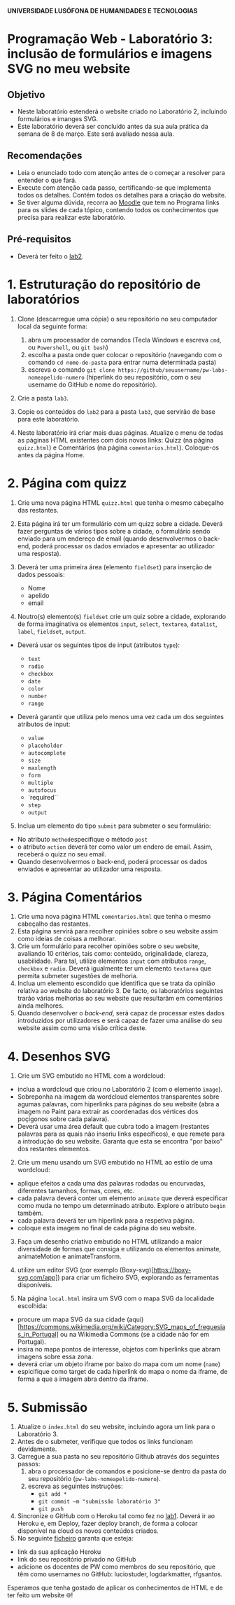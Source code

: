 **UNIVERSIDADE LUSÓFONA DE HUMANIDADES E TECNOLOGIAS**
 
# Programação Web - Laboratório 3: inclusão de formulários e imagens SVG no meu website  

## Objetivo
* Neste laboratório estenderá o website criado no Laboratório 2, incluindo formulários e imanges SVG.
* Este laboratório deverá ser concluido antes da sua aula prática da semana de 8 de março. Este será avaliado nessa aula. 

## Recomendações
* Leia o enunciado todo com atenção antes de o começar a resolver para entender o que fará.
* Execute com atenção cada passo, certificando-se que implementa todos os detalhes. Contém todos os detalhes para a criação do website. 
* Se tiver alguma dúvida, recorra ao [Moodle](https://secure.grupolusofona.pt/ulht/moodle/course/view.php?id=38119) que tem no Programa links para os slides de cada tópico, contendo todos os conhecimentos que precisa para realizar este laboratório.

## Pré-requisitos
* Deverá ter feito o [lab2](https://github.com/ULHT-PW-2020-21/pw-lab2).

# 1. Estruturação do repositório de laboratórios
1. Clone  (descarregue uma cópia) o seu repositório no seu computador local da seguinte forma:
    1. abra um processador de comandos (Tecla Windows e escreva `cmd`, ou `Powershell`, ou `git bash`)
    2. escolha a pasta onde quer colocar o repositório (navegando com o comando `cd nome-de-pasta` para entrar numa determinada pasta)
    3. escreva o comando `git clone https://github/seuusername/pw-labs-nomeapelido-numero` (hiperlink do seu repositório, com o seu username do GitHub e nome do repositório).

2. Crie a pasta `lab3`. 

3. Copie os conteúdos do `lab2` para a pasta `lab3`, que servirão de base para este laboratório.
4. Neste laboratório irá criar mais duas páginas. Atualize o menu de todas as páginas HTML existentes com dois novos links: Quizz (na página `quizz.html`) e Comentários (na página `comentarios.html`). Coloque-os antes da página Home.

# 2. Página com quizz

1. Crie uma nova página HTML `quizz.html` que tenha o mesmo cabeçalho das restantes.
2. Esta página irá ter um formulário com um quizz sobre a cidade. Deverá fazer perguntas de vários tipos sobre a cidade, o formulário sendo enviado para um endereço de email (quando desenvolvermos o back-end, poderá processar os dados enviados e apresentar ao utilizador uma resposta). 
3. Deverá ter uma primeira área (elemento `fieldset`) para inserção de dados pessoais:
   * Nome
   * apelido
   * email

4. Noutro(s) elemento(s) `fieldset` crie um quiz sobre a cidade, explorando de forma imaginativa os elementos `input`, `select`, `textarea`, `datalist`, `label`, `fieldset`, `output`.

* Deverá usar os seguintes tipos de input (atributos `type`):
   * `text`
   * `radio`
   * `checkbox`
   * `date`
   * `color`
   * `number`
   * `range`

* Deverá garantir que utiliza pelo menos uma vez cada um dos seguintes atributos de input:
   * `value`
   * `placeholder`
   * `autocomplete`
   * `size`
   * `maxlength`
   * `form`
   * `multiple`
   * `autofocus`
   * `required``
   * `step`
   * `output`

5. Inclua um elemento do tipo `submit` para submeter o seu formulário:
* No atributo `method`especifique o método `post`
* o atributo `action` deverá ter como valor um endero de email. Assim, receberá o quizz no seu email.
* Quando desenvolvermos o back-end, poderá processar os dados enviados e apresentar ao utilizador uma resposta.

# 3. Página Comentários

1. Crie uma nova página HTML `comentarios.html` que tenha o mesmo cabeçalho das restantes.
2. Esta página servirá para recolher opiniões sobre o seu website assim como ideias de coisas a melhorar.
3. Crie um formulário para recolher opiniões sobre o seu website, avaliando 10 critérios, tais como: conteúdo, originalidade, clareza, usabilidade. Para tal, utilize elementos `input` com atributos `range`, `checkbox` e `radio`. Deverá igualmente ter um elemento `textarea` que permita submeter sugestões de melhoria.
4. Inclua um elemento escondido que identifica que se trata da opinião relativa ao website do laboratório 3. De facto, os laboratórios seguintes trarão várias melhorias ao seu website que resultarãm em comentários ainda melhores. 
5. Quando desenvolver o *back-end*, será capaz de processar estes dados introduzidos por
utilizadores e será capaz de fazer uma análise do seu website assim como uma visão crítica deste. 

# 4. Desenhos SVG

1. Crie um SVG embutido no HTML com a wordcloud:
* inclua a wordcloud que criou no Laboratório 2 (com o elemento `image`). 
* Sobreponha na imagem da wordcloud elementos transparentes sobre agumas palavras, com hiperlinks para páginas do seu website (abra a imagem no Paint para extrair as coordenadas dos vértices dos poçígonos sobre cada palavra). 
* Deverá usar uma área default que cubra todo a imagem (restantes palavras para as quais não inseriu links específicos), e que remete para a introdução do seu website. Garanta que esta se encontra "por baixo" dos restantes elementos.

2. Crie um menu usando um SVG embutido no HTML ao estilo de uma wordcloud:
* aplique efeitos a cada uma das palavras rodadas ou encurvadas, diferentes tamanhos, formas, cores, etc.
* cada palavra deverá conter um elemento `animate` que deverá especificar como muda no tempo um determinado atributo. Explore o atributo `begin` também.
* cada palavra deverá ter um hiperlink para a respetiva página.
* coloque esta imagem no final de cada página do seu website.

3. Faça um desenho criativo embutido no HTML utilizando a maior diversidade de formas que consiga e utilizando os elementos animate, animateMotion e animateTransform.

4. utilize um editor SVG (por exemplo (Boxy-svg)[https://boxy-svg.com/app]) para criar um ficheiro SVG, explorando as ferramentas disponíveis.

5. Na página `local.html` insira um SVG com o mapa SVG da localidade escolhida:
* procure um mapa SVG da sua cidade (aqui)[https://commons.wikimedia.org/wiki/Category:SVG_maps_of_freguesias_in_Portugal] ou na Wikimedia Commons (se a cidade não for em Portugal).
* insira no mapa pontos de interesse, objetos com hiperlinks que abram imagens sobre essa zona.
* deverá criar um objeto iframe por baixo do mapa com um nome (`name`)
* espicifique como target de cada hiperlink do mapa o nome da iframe, de forma a que a imagem abra dentro da iframe.

# 5. Submissão

1. Atualize o `index.html` do seu website, incluindo agora um link para o Laboratório 3.
2. Antes de o submeter, verifique que todos os links funcionam devidamente.
3. Carregue a sua pasta no seu repositório Github através dos seguintes passos:
    1.  abra o processador de comandos e posicione-se dentro da pasta do seu repositório (`pw-labs-nomeapelido-numero`).
    2.  escreva as seguintes instruções:
        * `git add *`
        * `git commit –m "submissão laboratório 3"`
        * `git push`
4. Sincronize o GitHub com o Heroku tal como fez no [lab1](https://github.com/ULHT-PW-2020-21/pw-lab1). Deverá ir ao Heroku e, em Deploy, fazer deploy branch, de forma a colocar disponível na cloud os novos conteúdos criados. 
5. No seguinte [ficheiro](https://drive.google.com/file/d/1kphRYAo78NSxWznBXHqNbPksELqlyloI/view) garanta que esteja:
* link da sua aplicação Heroku
* link do seu repositório privado no GitHub
* adicione os docentes de PW como membros do seu repositório, que têm como usernames no GitHub: luciostuder, logdarkmatter, rfgsantos.

Esperamos que tenha gostado de aplicar os conhecimentos de HTML e de ter feito um website &#127760;!

